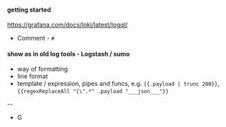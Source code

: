

#### getting started
https://grafana.com/docs/loki/latest/logql/

* Comment - `#`


#### show as in old log tools - Logstash / sumo

* way of formatting
* line format 
* template / expression, pipes and funcs, e.g. `{{.payload | trunc 200}}`, `{{regexReplaceAll "{\".*" .payload "___json___"}}`

--
* G
